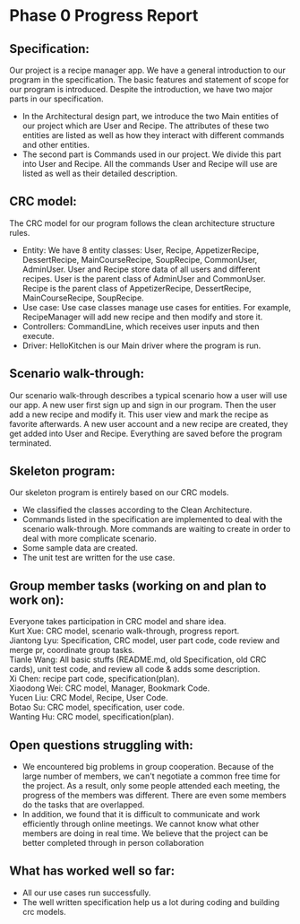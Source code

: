 # Phase 0 Progress Report
## Specification:
Our project is a recipe manager app. We have a general introduction to our program in the specification. The basic features
and statement of scope for our program is introduced. Despite the introduction, we have two major parts in our specification.
- In the Architectural design part, we introduce the two Main entities of our project which are User and Recipe. The attributes 
of these two entities are listed as well as how they interact with different commands and other entities.
- The second part is Commands used in our project. We divide this part into User and Recipe. All the commands User and Recipe 
will use are listed as well as their detailed description.

## CRC model:
The CRC model for our program follows the clean architecture structure rules.
- Entity: We have 8 entity classes: User, Recipe, AppetizerRecipe, DessertRecipe, MainCourseRecipe, SoupRecipe, CommonUser, 
AdminUser. User and Recipe store data of all users and different recipes. User is the parent class of AdminUser and CommonUser. 
Recipe is the parent class of AppetizerRecipe, DessertRecipe, MainCourseRecipe, SoupRecipe.
- Use case: Use case classes manage use cases for entities. For example, RecipeManager will add new recipe and then modify and store it.
- Controllers: CommandLine, which receives user inputs and then execute.
- Driver: HelloKitchen is our Main driver where the program is run.

## Scenario walk-through:
Our scenario walk-through describes a typical scenario how a user will use our app. 
A new user first sign up and sign in our program. Then the user add a new recipe and modify it. This user view and mark 
the recipe as favorite afterwards. A new user account and a new recipe are created, they get added into User and Recipe. 
Everything are saved before the program terminated.


## Skeleton program:
Our skeleton program is entirely based on our CRC models.
- We classified the classes according to the Clean Architecture.
- Commands listed in the specification are implemented to deal with the scenario walk-through. More commands are waiting 
to create in order to deal with more complicate scenario.
- Some sample data are created.
- The unit test are written for the use case.

## Group member tasks (working on and plan to work on):
Everyone takes participation in CRC model and share idea.\
Kurt Xue: CRC model, scenario walk-through, progress report.\
Jiantong Lyu: Specification, CRC model, user part code, code review and merge pr, coordinate group tasks.\
Tianle Wang: All basic stuffs (README.md, old Specification, old CRC cards), unit test code, and review all code & adds some description.\
Xi Chen: recipe part code, specification(plan).\
Xiaodong Wei: CRC model, Manager, Bookmark Code.\
Yucen Liu: CRC Model, Recipe, User Code.\
Botao Su: CRC model, specification, user code.  \
Wanting Hu: CRC model, specification(plan).

## Open questions struggling with:
- We encountered big problems in group cooperation. Because of the large number of members, we can't negotiate a common 
free time for the project. As a result, only some people attended each meeting, the progress of the members was different. 
There are even some members do the tasks that are overlapped.
- In addition, we found that it is difficult to communicate and work efficiently through online meetings. We cannot know 
what other members are doing in real time. We believe that the project can be better completed through in person collaboration

## What has worked well so far:
- All our use cases run successfully.
- The well written specification help us a lot during coding and building crc models.
